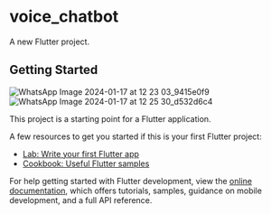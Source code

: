 # voice_chatbot

A new Flutter project.

## Getting Started
![WhatsApp Image 2024-01-17 at 12 23 03_9415e0f9](https://github.com/appcreatorabhay/AIbot/assets/127887672/d52dfb4f-f732-43d1-b4b2-c1f3c4e1262b)
![WhatsApp Image 2024-01-17 at 12 25 30_d532d6c4](https://github.com/appcreatorabhay/AIbot/assets/127887672/cf96a72f-6bc8-49f7-a03a-19d611fcefba)


This project is a starting point for a Flutter application.

A few resources to get you started if this is your first Flutter project:

- [Lab: Write your first Flutter app](https://docs.flutter.dev/get-started/codelab)
- [Cookbook: Useful Flutter samples](https://docs.flutter.dev/cookbook)

For help getting started with Flutter development, view the
[online documentation](https://docs.flutter.dev/), which offers tutorials,
samples, guidance on mobile development, and a full API reference.
